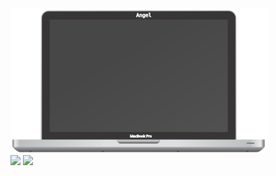  <div align="left">
  <img src="https://raw.githubusercontent.com/Angelk90/angelk90/master/macbookPro.svg" width="412px" heigth="288px" />
  <div align=""right>
   <img align="top" src="https://github-readme-stats.vercel.app/api/top-langs/?username=angelk90&layout=compact&show_icons=true&title_color=ffffff&icon_color=34abeb&text_color=daf7dc&bg_color=002b36" />
   <img align="top" src="https://github-readme-stats.vercel.app/api?username=angelk90&show_icons=true&title_color=ffffff&icon_color=34abeb&text_color=daf7dc&bg_color=002b36&hide=prs,issues,contribs" />
   </div>
</div>
